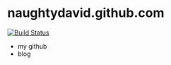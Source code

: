 # naughtydavid.github.com
[![Build Status](https://travis-ci.org/rajarju/rajarju.github.com.svg?branch=master)](https://travis-ci.org/rajarju/rajarju.github.com)
- my github
- blog
